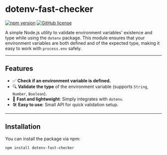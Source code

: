# dotenv-fast-checker

[![npm version](https://badge.fury.io/js/dotenv-fast-checker.svg)](https://www.npmjs.com/package/dotenv-fast-checker)
[![GitHub license](https://img.shields.io/badge/license-MIT-blue.svg)](https://opensource.org/licenses/MIT)

A simple Node.js utility to validate environment variables' existence and type while using the `dotenv` package. This module ensures that your environment variables are both defined and of the expected type, making it easy to work with `process.env` safely.

---

## Features

- ✅ **Check if an environment variable is defined.**
- 🔍 **Validate the type** of the environment variable (supports `String`, `Number`, `Boolean`).
- 💨 **Fast and lightweight**: Simply integrates with `dotenv`.
- 🛠️ **Easy to use**: Small API for quick validation setup.

---

## Installation

You can install the package via npm:

```bash
npm install dotenv-fast-checker
